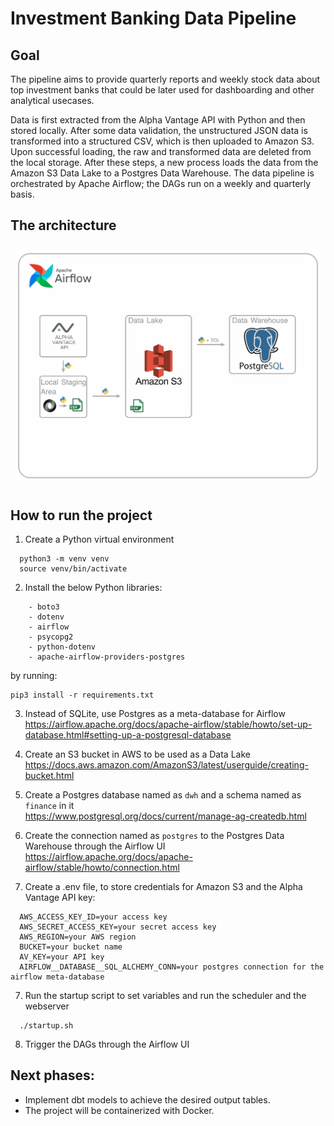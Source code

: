 # Investment Banking Data Pipeline

## Goal

The pipeline aims to provide quarterly reports and weekly stock data about top investment banks that could be later used for dashboarding and other analytical usecases.

Data is first extracted from the Alpha Vantage API with Python and then stored locally. After some data validation, the unstructured JSON data is transformed into a structured CSV, which is then uploaded to Amazon S3. Upon successful loading, the raw and transformed data are deleted from the local storage. After these steps, a new process loads the data from the Amazon S3 Data Lake to a Postgres Data Warehouse. The data pipeline is orchestrated by Apache Airflow; the DAGs run on a weekly and quarterly basis.

## The architecture
![project_architecture_v2](./project_architecture_v2.png)

## How to run the project

1. Create a Python virtual environment
```
  python3 -m venv venv
  source venv/bin/activate
```
2. Install the below Python libraries:
```
    - boto3
    - dotenv
    - airflow
    - psycopg2
    - python-dotenv
    - apache-airflow-providers-postgres
```
by running:
```
pip3 install -r requirements.txt
```
3. Instead of SQLite, use Postgres as a meta-database for Airflow\
https://airflow.apache.org/docs/apache-airflow/stable/howto/set-up-database.html#setting-up-a-postgresql-database

4. Create an S3 bucket in AWS to be used as a Data Lake\
https://docs.aws.amazon.com/AmazonS3/latest/userguide/creating-bucket.html

5. Create a Postgres database named as ```dwh``` and a schema named as ```finance``` in it\
https://www.postgresql.org/docs/current/manage-ag-createdb.html
   
7. Create the connection named as ```postgres``` to the Postgres Data Warehouse through the Airflow UI\
https://airflow.apache.org/docs/apache-airflow/stable/howto/connection.html

8. Create a .env file, to store credentials for Amazon S3 and the Alpha Vantage API key:
```
  AWS_ACCESS_KEY_ID=your access key
  AWS_SECRET_ACCESS_KEY=your secret access key
  AWS_REGION=your AWS region
  BUCKET=your bucket name
  AV_KEY=your API key
  AIRFLOW__DATABASE__SQL_ALCHEMY_CONN=your postgres connection for the airflow meta-database
```
7. Run the startup script to set variables and run the scheduler and the webserver
```
  ./startup.sh
```
8. Trigger the DAGs through the Airflow UI

## Next phases:

  - Implement dbt models to achieve the desired output tables.
  - The project will be containerized with Docker.
